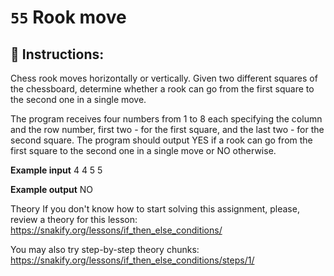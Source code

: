 # `55` Rook move

## 📝 Instructions:

Chess rook moves horizontally or vertically. Given two different squares of the chessboard, determine whether a rook can go from the first square to the second one in a single move.

The program receives four numbers from 1 to 8 each specifying the column and the row number, first two - for the first square, and the last two - for the second square. The program should output YES if a rook can go from the first square to the second one in a single move or NO otherwise.



**Example input**
4
4
5
5

**Example output**
NO

Theory
If you don't know how to start solving this assignment, please, review a theory for this lesson:
https://snakify.org/lessons/if_then_else_conditions/

You may also try step-by-step theory chunks:
https://snakify.org/lessons/if_then_else_conditions/steps/1/
